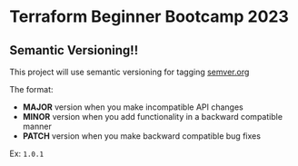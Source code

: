 # Terraform Beginner Bootcamp 2023

## Semantic Versioning!!

This project will use semantic versioning for tagging
[semver.org](https://semver.org/)


The format:
- **MAJOR** version when you make incompatible API changes
- **MINOR** version when you add functionality in a backward compatible manner
- **PATCH** version when you make backward compatible bug fixes

Ex: `1.0.1`